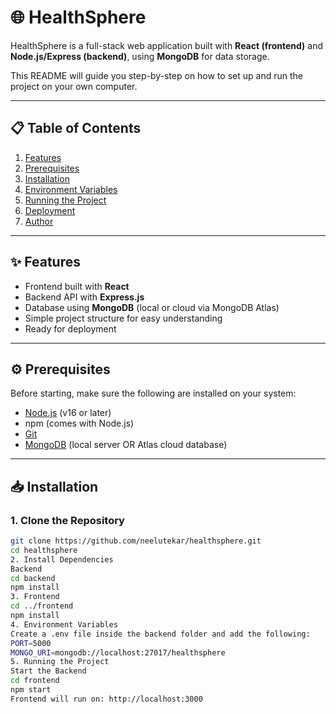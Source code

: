 # 🌐 HealthSphere

HealthSphere is a full-stack web application built with **React (frontend)** and **Node.js/Express (backend)**, using **MongoDB** for data storage.

This README will guide you step-by-step on how to set up and run the project on your own computer.

---

## 📋 Table of Contents
1. [Features](#-features)
2. [Prerequisites](#-prerequisites)
3. [Installation](#-installation)
4. [Environment Variables](#-environment-variables)
5. [Running the Project](#-running-the-project)
6. [Deployment](#-deployment)
7. [Author](#-author)

---

## ✨ Features
- Frontend built with **React**
- Backend API with **Express.js**
- Database using **MongoDB** (local or cloud via MongoDB Atlas)
- Simple project structure for easy understanding
- Ready for deployment

---

## ⚙️ Prerequisites

Before starting, make sure the following are installed on your system:

- [Node.js](https://nodejs.org/) (v16 or later)
- npm (comes with Node.js)
- [Git](https://git-scm.com/)
- [MongoDB](https://www.mongodb.com/) (local server OR Atlas cloud database)

---

## 📥 Installation

### 1. Clone the Repository
```bash
git clone https://github.com/neelutekar/healthsphere.git
cd healthsphere
2. Install Dependencies
Backend
cd backend
npm install
3. Frontend
cd ../frontend
npm install
4. Environment Variables
Create a .env file inside the backend folder and add the following:
PORT=5000
MONGO_URI=mongodb://localhost:27017/healthsphere
5. Running the Project
Start the Backend
cd frontend
npm start
Frontend will run on: http://localhost:3000
